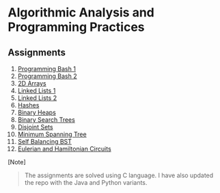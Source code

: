 Algorithmic Analysis and Programming Practices
==============================================

Assignments
-----------
 1. [Programming Bash 1](https://github.com/albertmunda/iaap/tree/master/assign01)
 2. [Programming Bash 2](https://github.com/albertmunda/iaap/tree/master/assign02)
 3. [2D Arrays](https://github.com/albertmunda/iaap/tree/master/assign03)
 4. [Linked Lists 1](https://github.com/albertmunda/iaap/tree/master/assign04)
 5. [Linked Lists 2](https://github.com/albertmunda/iaap/tree/master/assign05)
 6. [Hashes](https://github.com/albertmunda/iaap/tree/master/assign06)
 7. [Binary Heaps](https://github.com/albertmunda/iaap/tree/master/assign07)
 8. [Binary Search Trees](https://github.com/albertmunda/iaap/tree/master/assign08)
 9. [Disjoint Sets](https://github.com/albertmunda/iaap/tree/master/assign09)
 10. [Minimum Spanning Tree](https://github.com/albertmunda/iaap/tree/master/assign10)
 11. [Self Balancing BST](https://github.com/albertmunda/iaap/tree/master/assign11)
 12. [Eulerian and Hamiltonian Circuits](https://github.com/albertmunda/iaap/tree/master/assign12)


[Note]
> The assignments are solved using C language. I have also updated the repo with the Java and Python variants.


